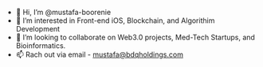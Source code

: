 - 👋 Hi, I’m @mustafa-boorenie
- 👀 I’m interested in Front-end iOS, Blockchain, and Algorithim Development
- 💞️ I’m looking to collaborate on Web3.0 projects, Med-Tech Startups, and Bioinformatics.
- 📫 Rach out via  email - mustafa@bdqholdings.com

<!---
mustafa-boorenie/mustafa-boorenie is a ✨ special ✨ repository because its `README.md` (this file) appears on your GitHub profile.
You can click the Preview link to take a look at your changes.
--->
